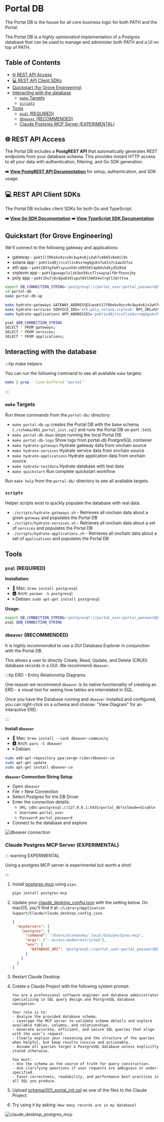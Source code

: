 # Portal DB <!-- omit in toc -->

The Portal DB is the house for all core business logic for both PATH and the Portal.

The Portal DB is a _highly opinionated_ implementation of a Postgres database that can be used to manage and administer both PATH and a UI on top of PATH.

## Table of Contents <!-- omit in toc -->

- [🌐 REST API Access](#-rest-api-access)
- [💻 REST API Client SDKs](#-rest-api-client-sdks)
- [Quickstart (for Grove Engineering)](#quickstart-for-grove-engineering)
- [Interacting with the database](#interacting-with-the-database)
  - [`make` Targets](#make-targets)
  - [`scripts`](#scripts)
- [Tools](#tools)
  - [`psql` (REQUIRED)](#psql-required)
  - [`dbeaver` (RECOMMENDED)](#dbeaver-recommended)
  - [Claude Postgres MCP Server (EXPERIMENTAL)](#claude-postgres-mcp-server-experimental)

## 🌐 REST API Access

The Portal DB includes a **PostgREST API** that automatically generates REST endpoints from your database schema. This provides instant HTTP access to all your data with authentication, filtering, and Go SDK generation.

**➡️ [View PostgREST API Documentation](api/README.md)** for setup, authentication, and SDK usage.

## 💻 REST API Client SDKs

The Portal DB includes client SDKs for both Go and TypeScript.

**➡️ [View Go SDK Documentation](sdk/go/README.md)**
**➡️ [View TypeScript SDK Documentation](sdk/typescript/README.md)**

## Quickstart (for Grove Engineering)

We'll connect to the following gateway and applications:

- gateway - `pokt1lf0kekv9zcv9v3wy4v6jx2wh7v4665s8e0sl9s`
- solana app - `pokt1xd8jrccxtlzs8svrmg6gukn7umln7c2ww327xx`
- eth app - `pokt185tgfw9lxyuznh9rz89556l4p8dshdkjd5283d`
- xrplevm app - `pokt1gwxwgvlxlzk3ex59cx7lsswyvplf0rfhunxjhy`
- poly app - `pokt1hufj6cdgu83dluput6klhmh54vtrgtl3drttva`

```bash
export DB_CONNECTION_STRING='postgresql://portal_user:portal_password@localhost:5435/portal_db'
cd portal-db
make portal-db-up

make hydrate-gateways GATEWAY_ADDRESSES=pokt1lf0kekv9zcv9v3wy4v6jx2wh7v4665s8e0sl9s RPC_URL=https://shannon-grove-rpc.mainnet.poktroll.com CHAIN_ID=pocket
make hydrate-services SERVICE_IDS='eth,poly,solana,xrplevm' RPC_URL=https://shannon-grove-rpc.mainnet.poktroll.com CHAIN_ID=pocket
make hydrate-applications APP_ADDRESSES='pokt1xd8jrccxtlzs8svrmg6gukn7umln7c2ww327xx,pokt185tgfw9lxyuznh9rz89556l4p8dshdkjd5283d,pokt1gwxwgvlxlzk3ex59cx7lsswyvplf0rfhunxjhy,pokt1hufj6cdgu83dluput6klhmh54vtrgtl3drttva' RPC_URL=https://shannon-grove-rpc.mainnet.poktroll.com CHAIN_ID=pocket

psql $DB_CONNECTION_STRING
SELECT * FROM gateways;
SELECT * FROM services;
SELECT * FROM applications;
```

## Interacting with the database

:::tip make helpers

You can run the following command to see all available `make` targets:

```bash
make | grep --line-buffered "portal"
```

:::

### `make` Targets

Run these commands from the `portal-db/` directory:

- `make portal-db-up` creates the Portal DB with the base schema (`./schema/001_portal_init.sql`) and runs the Portal DB on port `:5435`.
- `make portal-db-down` stops running the local Portal DB.
- `make portal-db-logs` Show logs from portal-db PostgreSQL container
- `make hydrate-gateways` Hydrate gateway data from onchain source
- `make hydrate-services` Hydrate service data from onchain source
- `make hydrate-applications` Hydrate application data from onchain source
- `make hydrate-testdata` Hydrate database with test data
- `make quickstart` Run complete quickstart workflow

Run `make help` from the `portal-db/` directory to see all available targets.

### `scripts`

Helper scripts exist to quickly populate the database with real data.

- `./scripts/hydrate-gateways.sh` - Retrieves all onchain data about a given `gateway` and populates the Portal DB
- `./scripts/hydrate-services.sh` - Retrieves all onchain data about a set of `services` and populates the Portal DB
- `./scripts/hydrate-applications.sh` - Retrieves all onchain data about a set of `applications` and populates the Portal DB

## Tools

### `psql` (REQUIRED)

**Installation**:

- 🍎 Mac: `brew install postgresql`
- 🅰️ Arch: `pacman -S postgresql`
- 🌀 Debian: `sudo apt-get install postgresql`

**Usage**:

```bash
export DB_CONNECTION_STRING='postgresql://portal_user:portal_password@localhost:5435/portal_db'
psql $DB_CONNECTION_STRING
```

### `dbeaver` (RECOMMENDED)

It is _highly recommended_ to use a GUI Database Explorer in conjunction with the Portal DB.

This allows a user to directly Create, Read, Update, and Delete (CRUD) database records in a GUI. We recommend `dbeaver`.

:::tip ERD - Entity Relationship Diagrams

One reason we recommend `dbeaver` is its native functionality of creating an ERD - a visual tool for seeing how tables are interrelated in SQL.

Once you have the Database running and `dbeaver` installed and configured, you can right-click on a schema and choose: "View Diagram" for an interactive ERD.

:::

**Install `dbeaver`**

- 🍎 Mac: `brew install --cask dbeaver-community`
- 🅰️ Arch: `paru -S dbeaver`
- 🌀 Debian:

```bash
sudo add-apt-repository ppa:serge-rider/dbeaver-ce
sudo apt-get update
sudo apt-get install dbeaver-ce
```

**`dbeaver` Connection String Setup**

- Open `dbeaver`
- File > New Connection
- Select Postgres for the DB Driver
- Enter the connection details:
  - `URL`: `jdbc:postgresql://127.0.0.1:5435/portal_db?sslmode=disable`
  - `Username`: `portal_user`
  - `Password`: `portal_password`
- Connect to the database and explore

![dbeaver connection](../docusaurus/static/img/portal_db_connection.png)

### Claude Postgres MCP Server (EXPERIMENTAL)

::: warning EXPERIMENTAL

Using a postgres MCP server is experimental but worth a shot!

:::

1. Install [postgres-mcp](https://github.com/crystaldba/postgres-mcp) using `pipx`.

   ```bash
   pipx install postgres-mcp
   ```

2. Update your [claude_desktop_config.json](claude_desktop_config.json) with the setting below. On macOS, you'll find it at `~/Library/Application Support/Claude/claude_desktop_config.json`.

   ```json
   {
     "mcpServers": {
       "postgres": {
         "command": "/Users/olshansky/.local/bin/postgres-mcp",
         "args": ["--access-mode=restricted"],
         "env": {
           "DATABASE_URI": "postgresql://portal_user:portal_password@localhost:5435/portal_db"
         }
       }
     }
   }
   ```

3. Restart Claude Desktop

4. Create a Claude Project with the following system prompt:

   ```text
   You are a professional software engineer and database administrator specializing in SQL query design and PostgreSQL database navigation.

   Your role is to:
   - Analyze the provided database schema.
   - Leverage the MCP server to validate schema details and explore available tables, columns, and relationships.
   - Generate accurate, efficient, and secure SQL queries that align with the user’s request.
   - Clearly explain your reasoning and the structure of the queries when helpful, but keep results concise and actionable.
   - Assume all queries target a PostgreSQL database unless explicitly stated otherwise.

   You must:
   - Use the schema as the source of truth for query construction.
   - Ask clarifying questions if user requests are ambiguous or under-specified.
   - Favor correctness, readability, and performance best practices in all SQL you produce.
   ```

5. Upload [schema/001_portal_init.sql](schema/001_portal_init.sql) as one of the files to the Claude Project.

6. Try using it by asking: `How many records are in my database?`

![claude_desktop_postgres_mcp](../docusaurus/static/img/claude_desktop_postgres_mcp.png)
